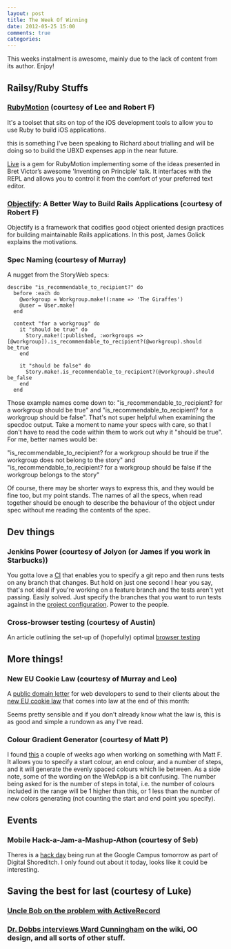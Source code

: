 ```yaml
---
layout: post
title: The Week Of Winning
date: 2012-05-25 15:00
comments: true
categories:
---
```


This weeks instalment is awesome, mainly due to the lack of content from its author. Enjoy!

## Railsy/Ruby Stuffs

### [RubyMotion](http://www.rubymotion.com/) (courtesy of Lee and Robert F)

It's a toolset that sits on top of the iOS development tools to allow you to use Ruby to build iOS applications.

this is something I've been speaking to Richard about trialling and will be doing so to build the UBXD expenses app in the near future.

[Live](http://rubyweekly.us1.list-manage.com/track/click?u=0618f6a79d6bb9675f313ceb2&id=e1dc28d2b9&e=3fcba5cd8e) is a gem for RubyMotion implementing some of the ideas presented in Bret Victor’s awesome 'Inventing on Principle' talk. It interfaces with the REPL and allows you to control it from the comfort of your preferred text editor.

### [Objectify](http://rubyweekly.us1.list-manage1.com/track/click?u=0618f6a79d6bb9675f313ceb2&id=930588937e&e=3fcba5cd8e): A Better Way to Build Rails Applications (courtesy of Robert F)

Objectify is a framework that codifies good object oriented design practices for building maintainable Rails applications. In this post, James Golick explains the motivations.

### Spec Naming (courtesy of Murray)

A nugget from the StoryWeb specs:

    describe "is_recommendable_to_recipient?" do
      before :each do
        @workgroup = Workgroup.make!(:name => 'The Giraffes')
        @user = User.make!
      end

      context "for a workgroup" do
        it "should be true" do
          Story.make!(:published, :workgroups => [@workgroup]).is_recommendable_to_recipient?(@workgroup).should be_true
        end

        it "should be false" do
          Story.make!.is_recommendable_to_recipient?(@workgroup).should be_false
        end
      end

Those example names come down to: "is_recommendable_to_recipient? for a workgroup should be true" and "is_recommendable_to_recipient? for a workgroup should be false".  That's not super helpful when examining the specdoc output.  Take a moment to name your specs with care, so that I don't have to read the code within them to work out why it "should be true".  For me, better names would be:

"is_recommendable_to_recipient? for a workgroup should be true if the workgroup does not belong to the story" and 
"is_recommendable_to_recipient? for a workgroup should be false if the workgroup belongs to the story"

Of course, there may be shorter ways to express this, and they would be fine too, but my point stands.  The names of all the specs, when read together should be enough to describe the behaviour of the object under spec without me reading the contents of the spec.

## Dev things

### Jenkins Power (courtesy of Jolyon (or James if you work in Starbucks))

You gotta love a [CI](http://jenkins-ci.org/) that enables you to specify a git repo and then runs tests on any branch that changes. But hold on just one second I hear you say, that's not ideal if you're working on a feature branch and the tests aren't yet passing. Easily solved. Just specify the branches that you want to run tests against in the [project configuration](https://jenkins.unboxedconsulting.com/job/Five_Capetown/configure). Power to the people.

### Cross-browser testing (courtesy of Austin)

An article outlining the set-up of (hopefully) optimal [browser testing](http://coding.smashingmagazine.com/2011/09/02/reliable-cross-browser-testing-part-1-internet-explorer/)

## More things!

### New EU Cookie Law (courtesy of Murray and Leo)

A [public domain letter](http://gilest.org/20120517-cookie-law-text.html) for web developers to send to their clients about the [new EU cookie law](http://www.theregister.co.uk/2012/05/18/cookie_law_ico/) that comes into law at the end of this month:

Seems pretty sensible and if you don't already know what the law is, this is as good and simple a rundown as any I've read.

### Colour Gradient Generator (courtesy of Matt P)

I found [this](http://www.herethere.net/~samson/php/color_gradient/) a couple of weeks ago when working on something with Matt F.
It allows you to specify a start colour, an end colour, and a number of steps, and it will generate the evenly spaced colours which lie between.
As a side note, some of the wording on the WebApp is a bit confusing. The number being asked for is the number of steps in total, i.e. the number of colours included in the range will be 1 higher than this, or 1 less than the number of new colors generating (not counting the start and end point you specify).

## Events

### Mobile Hack-a-Jam-a-Mashup-Athon (courtesy of Seb)

Theres is a [hack day](http://digitalshoreditch.com/hack/) being run at the Google Campus tomorrow as part of Digital Shoreditch.
I only found out about it today, looks like it could be interesting.

## Saving the best for last (courtesy of Luke)

### [Uncle Bob on the problem with ActiveRecord](http://blog.objectmentor.com/articles/2007/11/02/active-record-vs-objects)

### [Dr. Dobbs interviews Ward Cunningham](http://www.drdobbs.com/architecture-and-design/240000393) on the wiki, OO design, and all sorts of other stuff.
